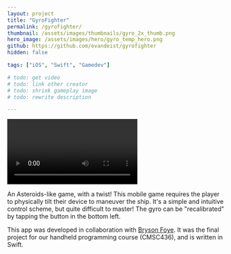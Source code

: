 ```yaml
---
layout: project
title: "GyroFighter"
permalink: /gyrofighter/
thumbnail: /assets/images/thumbnails/gyro_2x_thumb.png
hero_image: /assets/images/hero/gyro_temp_hero.png
github: https://github.com/evandeist/gyrofighter
hidden: false

tags: ["iOS", "Swift", "Gamedev"]

# todo: get video
# todo: link other creator
# todo: shrink gameplay image
# todo: rewrite description

---
```


<div class="video-container">
    <video controls name="media" class=".video-container" preload="metadata">
        <source type="video/mp4" src="/assets/videos/gyrofighter_gameplay.mp4">
        Your browser does not support the video tag.
    </video>
</div>

An Asteroids-like game, with a twist! This mobile game requires the player to physically tilt their device to maneuver the ship. It's a simple and intuitive control scheme, but quite difficult to master! The gyro can be "recalibrated" by tapping the button in the bottom left.

This app was developed in collaboration with <a href="https://github.com/brysonfoye">Bryson Foye</a>.
It was the final project for our handheld programming course (CMSC436), and is written in Swift.
